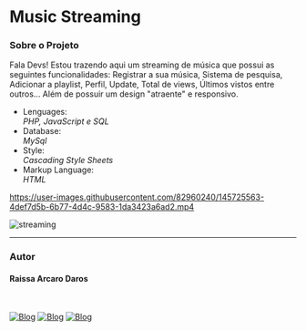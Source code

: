 # Music Streaming
<h3>Sobre o Projeto</h3>
<p>Fala Devs! Estou trazendo aqui um streaming de música que possui as seguintes funcionalidades: Registrar a sua música, Sistema de pesquisa, Adicionar a playlist, Perfil, Update, Total de views, Últimos vistos entre outros... Além de possuir um design "atraente" e responsivo.</p>

<ul>
  <li>Lenguages:</li>
  <i>PHP, JavaScript e SQL</i>
  
  <li>Database:</li>
  <i>MySql</i>
    
  <li>Style:</li>
  <i>Cascading Style Sheets</i>
  
  <li>Markup Language:</li>
  <i>HTML</i>
  
</ul>


https://user-images.githubusercontent.com/82960240/145725563-4def7d5b-6b77-4d4c-9583-1da3423a6ad2.mp4

![streaming](https://user-images.githubusercontent.com/82960240/143680748-21225709-d544-4bff-af21-355218183876.gif)

<hr />
<h3>Autor</h3>
<h4>Raissa Arcaro Daros</h4>
<div style="display: inline_block;"><br>
   
[![Blog](https://img.shields.io/badge/Instagram-E4405F?style=for-the-badge&logo=instagram&logoColor=white)](https://www.instagram.com/raissa_dev/)
[![Blog](https://img.shields.io/badge/LinkedIn-0077B5?style=for-the-badge&logo=linkedin&logoColor=white)](https://www.linkedin.com/in/raissa-dev-69986a214/)
[![Blog](https://img.shields.io/badge/GitHub-100000?style=for-the-badge&logo=github&logoColor=white)](https://github.com/Raissadev/)  
   
</div>
